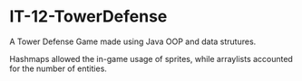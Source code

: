 # IT-12-TowerDefense
A Tower Defense Game made using Java OOP and data strutures.

Hashmaps allowed the in-game usage of sprites, while arraylists accounted for the number of entities. 
